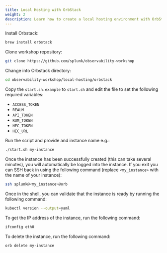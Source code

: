 ```yaml
---
title: Local Hosting with OrbStack
weight: 2
description: Learn how to create a local hosting environment with OrbStack - Mac (Apple Silicon)
---
```


Install Orbstack:

``` bash
brew install orbstack
```

Clone workshop repository:

``` bash
git clone https://github.com/splunk/observability-workshop
```

Change into Orbstack directory:

```bash
cd observability-workshop/local-hosting/orbstack
```

Copy the `start.sh.example` to `start.sh` and edit the file to set the following required variables:

- `ACCESS_TOKEN`
- `REALM`
- `API_TOKEN`
- `RUM_TOKEN`
- `HEC_TOKEN`
- `HEC_URL`

Run the script and provide and instance name e.g.:

``` bash
./start.sh my-instance
```

Once the instance has been successfully created (this can take several minutes), you will automatically be logged into the instance. If you exit you can SSH back in using the following command (replace `<my_instance>` with the name of your instance):

```bash
ssh splunk@<my_instance>@orb
```

Once in the shell, you can validate that the instance is ready by running the following command:

```bash
kubectl version --output=yaml
```

To get the IP address of the instance, run the following command:

```bash
ifconfig eth0
```

To delete the instance, run the following command:

```bash
orb delete my-instance
```
